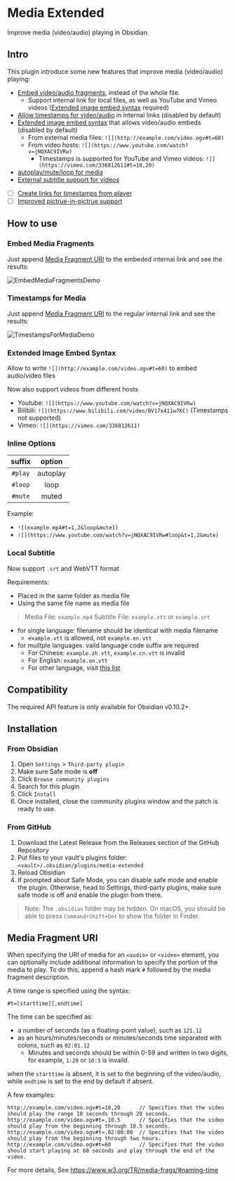 # Media Extended

Improve media (video/audio) playing in Obsidian.

## Intro

This plugin introduce some new features that improve media (video/audio) playing:

- [Embed video/audio fragments](#embed-media-fragments), instead of the whole file.
  - Support internal link for local files, as well as YouTube and Vimeo videos ([Extended image embed syntax](#extended-image-embed-syntax) required)
- [Allow timestamps for video/audio](#timestamps-for-media) in internal links (disabled by default)
- [Extended image embed syntax](#extended-image-embed-syntax) that allows video/audio embeds (disabled by default)
  - From external media files: `![](http://example.com/video.ogv#t=60)`
  - From video hosts: `![](https://www.youtube.com/watch?v=jNQXAC9IVRw)`
    - Timestamps is supported for YouTube and Vimeo videos: `![](https://vimeo.com/336812611#t=10,20)`
- [autoplay/mute/loop for media](#inline-options)
- [External subtitle support for videos](#local-subtitle)
- [ ] [Create links for timestamps from player](https://github.com/alx-plugins/media-extended/issues/9)
- [ ] [Improved pictrue-in-pictrue support](https://github.com/alx-plugins/media-extended/issues/8)

## How to use

### Embed Media Fragments

Just append [Media Fragment URI](#media-fragment-uri) to the embeded internal link and see the results:

![EmbedMediaFragmentsDemo](https://img.aidenlx.top/picgo/EmbedMediaFragmentsDemo.gif)

### Timestamps for Media

Just append [Media Fragment URI](#media-fragment-uri) to the regular internal link and see the results:

![TimestampsForMediaDemo](https://img.aidenlx.top/picgo/TimestampsForMediaDemo.gif)

### Extended Image Embed Syntax

Allow to write `![](http://example.com/video.ogv#t=60)` to embed audio/video files

Now also support videos from different hosts

- Youtube: `![](https://www.youtube.com/watch?v=jNQXAC9IVRw)`
- Bilibili: `![](https://www.bilibili.com/video/BV17x411w7KC)` (Timestamps not supported)
- Vimeo: `![](https://vimeo.com/336812611)`

### Inline Options

| suffix  |  option  |
| :-----: | :------: |
| `#play` | autoplay |
| `#loop` |   loop   |
| `#mute` |  muted   |

Example:

- `![[example.mp4#t=1,2&loop&mute]]`
- `![](https://www.youtube.com/watch?v=jNQXAC9IVRw#loop&t=1,2&mute)`

### Local Subtitle

Now support `.srt` and WebVTT format

Requirements:

- Placed in the same folder as media file
- Using the same file name as media file

> Media File: `example.mp4`
> Subtitle File: `example.vtt` or `example.srt`

- for single language: filename should be identical with media filename
  - `example.vtt` is allowed, not `example.en.vtt`
- for muiltple languages: vaild language code suffix are required
  - For Chinese: `example.zh.vtt`, `example.cn.vtt` is invalid
  - For English: `example.en.vtt`
  - For other language, visit [this list](https://lingohub.com/academy/best-practices/iso-639-1-list)

## Compatibility

The required API feature is only available for Obsidian v0.10.2+.

## Installation

### From Obsidian

1. Open `Settings` > `Third-party plugin`
2. Make sure Safe mode is **off**
3. Click `Browse community plugins`
4. Search for this plugin
5. Click `Install`
6. Once installed, close the community plugins window and the patch is ready to use.

### From GitHub

1. Download the Latest Release from the Releases section of the GitHub Repository
2. Put files to your vault's plugins folder: `<vault>/.obsidian/plugins/media-extended`
3. Reload Obsidian
4. If prompted about Safe Mode, you can disable safe mode and enable the plugin.
   Otherwise, head to Settings, third-party plugins, make sure safe mode is off and
   enable the plugin from there.

> Note: The `.obsidian` folder may be hidden. On macOS, you should be able to press `Command+Shift+Dot` to show the folder in Finder.

## Media Fragment URI

When specifying the URI of media for an `<audio>` or `<video>` element, you can optionally include additional information to specify the portion of the media to play. To do this, append a hash mark `#` followed by the media fragment description.

A time range is specified using the syntax:

    #t=[starttime][,endtime]

The time can be specified as:

- a number of seconds (as a floating-point value), such as `121.12`
- as an hours/minutes/seconds or minutes/seconds time separated with colons, such as `02:01.12`
  - Minutes and seconds should be within 0-59 and written in two digits, for example, `1:20` or `10:3` is invaild.

when the `starttime` is absent, it is set to the beginning of the video/audio, while `endtime` is set to the end by default if absent.

A few examples:

    http://example.com/video.ogv#t=10,20      // Specifies that the video should play the range 10 seconds through 20 seconds.
    http://example.com/video.ogv#t=,10.5      // Specifies that the video should play from the beginning through 10.5 seconds.
    http://example.com/video.ogv#t=,02:00:00  // Specifies that the video should play from the beginning through two hours.
    http://example.com/video.ogv#t=60         // Specifies that the video should start playing at 60 seconds and play through the end of the video.

For more details, See <https://www.w3.org/TR/media-frags/#naming-time>
